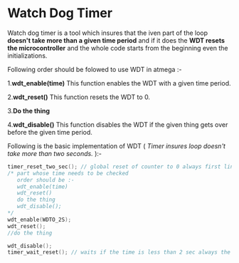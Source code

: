 # Watch Dog Timer
Watch dog timer is a tool which insures that the iven part of the loop **doesn't take more than a given time period** and if it does the **WDT resets the microcontroller** and the whole code starts from the beginning even the initializations.

Following order should be folowed to use WDT in atmega :-

1.**wdt_enable(time)** This function enables the WDT with a given time period.

2.**wdt_reset()** This function resets the WDT to 0.

3.**Do the thing**

4.**wdt_disable()** This function disables the WDT if the given thing gets over before the given time period.


Following is the basic implementation of WDT ( *Timer insures loop doesn't take more than two seconds.* ):-

```C
timer_reset_two_sec(); // global reset of counter to 0 always first line of the loop
/* part whose time needs to be checked 
   order should be :-
   wdt_enable(time)
   wdt_reset()
   do the thing
   wdt_disable();
*/
wdt_enable(WDTO_2S);
wdt_reset();
//do the thing

wdt_disable();
timer_wait_reset(); // waits if the time is less than 2 sec always the last line of the loop where the time has to be checked
```

